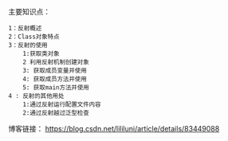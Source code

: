     
  主要知识点：
  
    1：反射概述
    2：Class对象特点
    3：反射的使用
        1:获取类对象
        2 利用反射机制创建对象
        3: 获取成员变量并使用
        4: 获取成员方法并使用
        5: 获取main方法并使用
    4 : 反射的其他用处
        1:通过反射运行配置文件内容
        2:通过反射越过泛型检查
        
  博客链接：
   https://blog.csdn.net/lililuni/article/details/83449088
